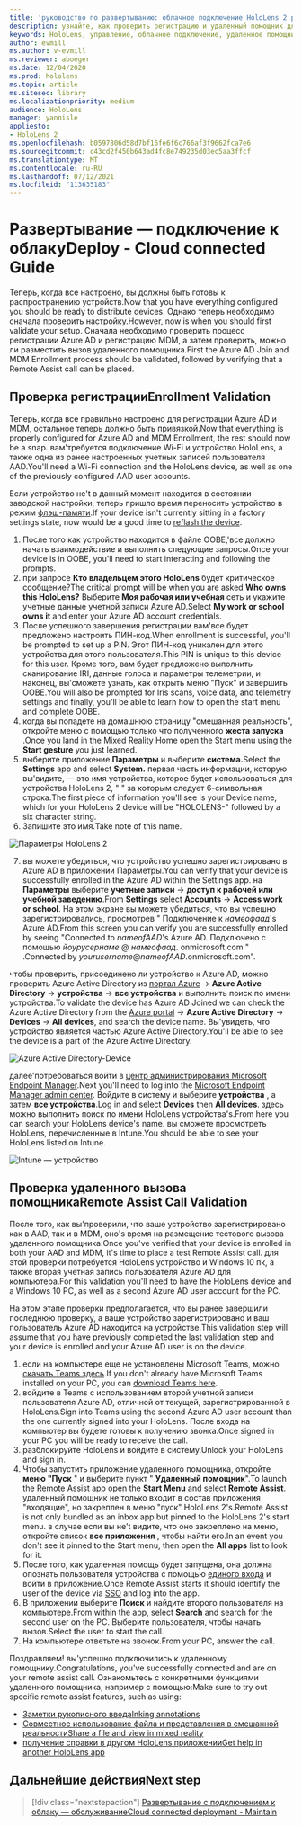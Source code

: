 ```yaml
---
title: 'руководство по развертыванию: облачное подключение HoloLens 2 развертывание в масштабе с помощью удаленного помощника — развертывание'
description: узнайте, как проверить регистрацию и удаленный помощник для HoloLens устройств в сети, подключенной к облаку.
keywords: HoloLens, управление, облачное подключение, удаленное помощник, AAD, Azure AD, MDM, управление мобильными устройствами
author: evmill
ms.author: v-evmill
ms.reviewer: aboeger
ms.date: 12/04/2020
ms.prod: hololens
ms.topic: article
ms.sitesec: library
ms.localizationpriority: medium
audience: HoloLens
manager: yannisle
appliesto:
- HoloLens 2
ms.openlocfilehash: b0597806d58d7bf16fe6f6c766af3f9662fca7e6
ms.sourcegitcommit: c43cd2f450b643ad4fc8e749235d03ec5aa3ffcf
ms.translationtype: MT
ms.contentlocale: ru-RU
ms.lasthandoff: 07/12/2021
ms.locfileid: "113635183"
---
```

# <a name="deploy---cloud-connected-guide"></a><span data-ttu-id="519bd-104">Развертывание — подключение к облаку</span><span class="sxs-lookup"><span data-stu-id="519bd-104">Deploy - Cloud connected Guide</span></span>

<span data-ttu-id="519bd-105">Теперь, когда все настроено, вы должны быть готовы к распространению устройств.</span><span class="sxs-lookup"><span data-stu-id="519bd-105">Now that you have everything configured you should be ready to distribute devices.</span></span> <span data-ttu-id="519bd-106">Однако теперь необходимо сначала проверить настройку.</span><span class="sxs-lookup"><span data-stu-id="519bd-106">However, now is when you should first validate your setup.</span></span> <span data-ttu-id="519bd-107">Сначала необходимо проверить процесс регистрации Azure AD и регистрацию MDM, а затем проверить, можно ли разместить вызов удаленного помощника.</span><span class="sxs-lookup"><span data-stu-id="519bd-107">First the Azure AD Join and MDM Enrollment process should be validated, followed by verifying that a Remote Assist call can be placed.</span></span>

## <a name="enrollment-validation"></a><span data-ttu-id="519bd-108">Проверка регистрации</span><span class="sxs-lookup"><span data-stu-id="519bd-108">Enrollment Validation</span></span>

<span data-ttu-id="519bd-109">Теперь, когда все правильно настроено для регистрации Azure AD и MDM, остальное теперь должно быть привязкой.</span><span class="sxs-lookup"><span data-stu-id="519bd-109">Now that everything is properly configured for Azure AD and MDM Enrollment, the rest should now be a snap.</span></span> <span data-ttu-id="519bd-110">вам&#39;требуется подключение Wi-Fi и устройство HoloLens, а также одна из ранее настроенных учетных записей пользователя AAD.</span><span class="sxs-lookup"><span data-stu-id="519bd-110">You&#39;ll need a Wi-Fi connection and the HoloLens device, as well as one of the previously configured AAD user accounts.</span></span>

<span data-ttu-id="519bd-111">Если устройство не&#39;t в данный момент находится в состоянии заводской настройки, теперь пришло время переносить устройство в режим [флэш-памяти](/hololens/hololens-recovery#clean-reflash-the-device).</span><span class="sxs-lookup"><span data-stu-id="519bd-111">If your device isn&#39;t currently sitting in a factory settings state, now would be a good time to [reflash the device](/hololens/hololens-recovery#clean-reflash-the-device).</span></span>

1. <span data-ttu-id="519bd-112">После того как устройство находится в файле OOBE,&#39;все должно начать взаимодействие и выполнить следующие запросы.</span><span class="sxs-lookup"><span data-stu-id="519bd-112">Once your device is in OOBE, you&#39;ll need to start interacting and following the prompts.</span></span> 
1. <span data-ttu-id="519bd-113">при запросе **Кто владельцем этого HoloLens** будет критическое сообщение?</span><span class="sxs-lookup"><span data-stu-id="519bd-113">The critical prompt will be when you are asked **Who owns this HoloLens?**</span></span> <span data-ttu-id="519bd-114">Выберите **Моя рабочая или учебная** сеть и укажите учетные данные учетной записи Azure AD.</span><span class="sxs-lookup"><span data-stu-id="519bd-114">Select **My work or school owns it** and enter your Azure AD account credentials.</span></span>
1. <span data-ttu-id="519bd-115">После успешного завершения регистрации вам&#39;все будет предложено настроить ПИН-код.</span><span class="sxs-lookup"><span data-stu-id="519bd-115">When enrollment is successful, you&#39;ll be prompted to set up a PIN.</span></span> <span data-ttu-id="519bd-116">Этот ПИН-код уникален для этого устройства для этого пользователя.</span><span class="sxs-lookup"><span data-stu-id="519bd-116">This PIN is unique to this device for this user.</span></span> <span data-ttu-id="519bd-117">Кроме того, вам будет предложено выполнить сканирование IRI, данные голоса и параметры телеметрии, и наконец, вы&#39;сможете узнать, как открыть меню "Пуск" и завершить OOBE.</span><span class="sxs-lookup"><span data-stu-id="519bd-117">You will also be prompted for Iris scans, voice data, and telemetry settings and finally, you&#39;ll be able to learn how to open the start menu and complete OOBE.</span></span>
1. <span data-ttu-id="519bd-118">когда вы попадете на домашнюю страницу "смешанная реальность", откройте меню с помощью только что полученного **жеста запуска** .</span><span class="sxs-lookup"><span data-stu-id="519bd-118">Once you land in the Mixed Reality Home open the Start menu using the **Start gesture** you just learned.</span></span>
1. <span data-ttu-id="519bd-119">выберите приложение **Параметры** и выберите **система.**</span><span class="sxs-lookup"><span data-stu-id="519bd-119">Select the **Settings** app and select **System.**</span></span> <span data-ttu-id="519bd-120">первая часть информации, которую вы&#39;видите, — это имя устройства, которое будет использоваться для устройства HoloLens 2, &quot; &quot; за которым следует 6-символьная строка.</span><span class="sxs-lookup"><span data-stu-id="519bd-120">The first piece of information you&#39;ll see is your Device name, which for your HoloLens 2 device will be &quot;HOLOLENS-&quot; followed by a six character string.</span></span>
1. <span data-ttu-id="519bd-121">Запишите это имя.</span><span class="sxs-lookup"><span data-stu-id="519bd-121">Take note of this name.</span></span>

![Параметры HoloLens 2](./images/hololens2-settings-about.jpg)

7. <span data-ttu-id="519bd-123">вы можете убедиться, что устройство успешно зарегистрировано в Azure AD в приложении Параметры.</span><span class="sxs-lookup"><span data-stu-id="519bd-123">You can verify that your device is successfully enrolled in the Azure AD within the Settings app.</span></span> <span data-ttu-id="519bd-124">на **Параметры** выберите **учетные записи**  ->  **доступ к рабочей или учебной заведению**.</span><span class="sxs-lookup"><span data-stu-id="519bd-124">From **Settings** select **Accounts** -> **Access work or school**.</span></span> <span data-ttu-id="519bd-125">На этом экране вы можете убедиться, что вы успешно зарегистрировались, просмотрев &quot; Подключение к _намеофаад_&#39;s Azure AD.</span><span class="sxs-lookup"><span data-stu-id="519bd-125">From this screen you can verify you are successfully enrolled by seeing &quot;Connected to _nameofAAD_&#39;s Azure AD.</span></span> <span data-ttu-id="519bd-126">Подключено с помощью _йоурусернаме_ @ _намеофаад_. onmicrosoft.com &quot; .</span><span class="sxs-lookup"><span data-stu-id="519bd-126">Connected by _yourusername_@_nameofAAD_.onmicrosoft.com&quot;.</span></span>


<span data-ttu-id="519bd-127">чтобы проверить, присоединено ли устройство к Azure AD, можно проверить Azure Active Directory из [портал Azure](https://portal.azure.com/#home)  ->  **Azure Active Directory**  ->  **устройства**  ->  **все устройства** и выполнить поиск по имени устройства.</span><span class="sxs-lookup"><span data-stu-id="519bd-127">To validate the device has Azure AD Joined we can check the Azure Active Directory from the [Azure portal](https://portal.azure.com/#home) -> **Azure Active Directory** -> **Devices** -> **All devices**, and search the device name.</span></span> <span data-ttu-id="519bd-128">Вы&#39;увидеть, что устройство является частью Azure Active Directory.</span><span class="sxs-lookup"><span data-stu-id="519bd-128">You&#39;ll be able to see the device is a part of the Azure Active Directory.</span></span>


![Azure Active Directory-Device](./images/aad-enrollment.png)

<span data-ttu-id="519bd-130">далее&#39;потребоваться войти в [центр администрирования Microsoft Endpoint Manager](https://endpoint.microsoft.com/#home).</span><span class="sxs-lookup"><span data-stu-id="519bd-130">Next you&#39;ll need to log into the [Microsoft Endpoint Manager admin center](https://endpoint.microsoft.com/#home).</span></span> <span data-ttu-id="519bd-131">Войдите в систему и выберите **устройства** , а затем **все устройства**.</span><span class="sxs-lookup"><span data-stu-id="519bd-131">Log in and select **Devices** then **All devices**.</span></span> <span data-ttu-id="519bd-132">здесь можно выполнить поиск по имени HoloLens устройства&#39;s.</span><span class="sxs-lookup"><span data-stu-id="519bd-132">From here you can search your HoloLens device&#39;s name.</span></span> <span data-ttu-id="519bd-133">вы сможете просмотреть HoloLens, перечисленные в Intune.</span><span class="sxs-lookup"><span data-stu-id="519bd-133">You should be able to see your HoloLens listed on Intune.</span></span>

![Intune — устройство](./images/endpoint-all-devices-enrolled.png)

## <a name="remote-assist-call-validation"></a><span data-ttu-id="519bd-135">Проверка удаленного вызова помощника</span><span class="sxs-lookup"><span data-stu-id="519bd-135">Remote Assist Call Validation</span></span>

<span data-ttu-id="519bd-136">После того, как вы&#39;проверили, что ваше устройство зарегистрировано как в AAD, так и в MDM, оно&#39;s время на размещение тестового вызова удаленного помощника.</span><span class="sxs-lookup"><span data-stu-id="519bd-136">Once you&#39;ve verified that your device is enrolled in both your AAD and MDM, it&#39;s time to place a test Remote Assist call.</span></span> <span data-ttu-id="519bd-137">для этой проверки&#39;потребуется HoloLens устройство и Windows 10 пк, а также вторая учетная запись пользователя Azure AD для компьютера.</span><span class="sxs-lookup"><span data-stu-id="519bd-137">For this validation you&#39;ll need to have the HoloLens device and a Windows 10 PC, as well as a second Azure AD user account for the PC.</span></span>

<span data-ttu-id="519bd-138">На этом этапе проверки предполагается, что вы ранее завершили последнюю проверку, а ваше устройство зарегистрировано и ваш пользователь Azure AD находится на устройстве.</span><span class="sxs-lookup"><span data-stu-id="519bd-138">This validation step will assume that you have previously completed the last validation step and your device is enrolled and your Azure AD user is on the device.</span></span>


1. <span data-ttu-id="519bd-139">если на компьютере еще не установлены Microsoft Teams, можно [скачать Teams здесь](https://www.microsoft.com/microsoft-365/microsoft-teams/download-app).</span><span class="sxs-lookup"><span data-stu-id="519bd-139">If you don't already have Microsoft Teams installed on your PC, you can [download Teams here](https://www.microsoft.com/microsoft-365/microsoft-teams/download-app).</span></span>
2. <span data-ttu-id="519bd-140">войдите в Teams с использованием второй учетной записи пользователя Azure AD, отличной от текущей, зарегистрированной в HoloLens.</span><span class="sxs-lookup"><span data-stu-id="519bd-140">Sign into Teams using the second  Azure AD user account than the one currently signed into your HoloLens.</span></span> <span data-ttu-id="519bd-141">После входа на компьютер вы будете готовы к получению звонка.</span><span class="sxs-lookup"><span data-stu-id="519bd-141">Once signed in your PC you will be ready to receive the call.</span></span>
3. <span data-ttu-id="519bd-142">разблокируйте HoloLens и войдите в систему.</span><span class="sxs-lookup"><span data-stu-id="519bd-142">Unlock your HoloLens and sign in.</span></span>
4. <span data-ttu-id="519bd-143">Чтобы запустить приложение удаленного помощника, откройте **меню "Пуск** " и выберите пункт " **Удаленный помощник**".</span><span class="sxs-lookup"><span data-stu-id="519bd-143">To launch the Remote Assist app open the **Start Menu** and select **Remote Assist**.</span></span> <span data-ttu-id="519bd-144">удаленный помощник не только входит в состав приложения "входящие", но закреплен в меню "пуск" HoloLens 2&#39;s.</span><span class="sxs-lookup"><span data-stu-id="519bd-144">Remote Assist is not only bundled as an inbox app but pinned to the HoloLens 2&#39;s start menu.</span></span> <span data-ttu-id="519bd-145">в случае если вы не&#39;t видите, что оно закреплено на меню, откройте список **все приложения** , чтобы найти его.</span><span class="sxs-lookup"><span data-stu-id="519bd-145">In an event you don&#39;t see it pinned to the Start menu, then open the **All apps** list to look for it.</span></span>
5. <span data-ttu-id="519bd-146">После того, как удаленная помощь будет запущена, она должна опознать пользователя устройства с помощью [единого входа](/azure/active-directory/manage-apps/what-is-single-sign-on) и войти в приложение.</span><span class="sxs-lookup"><span data-stu-id="519bd-146">Once Remote Assist starts it should identify the user of the device via [SSO](/azure/active-directory/manage-apps/what-is-single-sign-on) and log into the app.</span></span>
6. <span data-ttu-id="519bd-147">В приложении выберите **Поиск** и найдите второго пользователя на компьютере.</span><span class="sxs-lookup"><span data-stu-id="519bd-147">From within the app, select **Search** and search for the second user on the PC.</span></span> <span data-ttu-id="519bd-148">Выберите пользователя, чтобы начать вызов.</span><span class="sxs-lookup"><span data-stu-id="519bd-148">Select the user to start the call.</span></span>
7. <span data-ttu-id="519bd-149">На компьютере ответьте на звонок.</span><span class="sxs-lookup"><span data-stu-id="519bd-149">From your PC, answer the call.</span></span>

<span data-ttu-id="519bd-150">Поздравляем! вы&#39;успешно подключились к удаленному помощнику.</span><span class="sxs-lookup"><span data-stu-id="519bd-150">Congratulations, you&#39;ve successfully connected and are on your remote assist call.</span></span> <span data-ttu-id="519bd-151">Ознакомьтесь с конкретными функциями удаленного помощника, например с помощью:</span><span class="sxs-lookup"><span data-stu-id="519bd-151">Make sure to try out specific remote assist features, such as using:</span></span>

- [<span data-ttu-id="519bd-152">Заметки рукописного ввода</span><span class="sxs-lookup"><span data-stu-id="519bd-152">Inking annotations</span></span>](/dynamics365/mixed-reality/remote-assist/add-annotations-hololens)
- [<span data-ttu-id="519bd-153">Совместное использование файла и представления в смешанной реальности</span><span class="sxs-lookup"><span data-stu-id="519bd-153">Share a file and view in mixed reality</span></span>](/dynamics365/mixed-reality/remote-assist/display-save-files)
- [<span data-ttu-id="519bd-154">получение справки в другом HoloLens приложении</span><span class="sxs-lookup"><span data-stu-id="519bd-154">Get help in another HoloLens app</span></span>](/dynamics365/mixed-reality/remote-assist/get-help-hololens-app-hololens)

## <a name="next-step"></a><span data-ttu-id="519bd-155">Дальнейшие действия</span><span class="sxs-lookup"><span data-stu-id="519bd-155">Next step</span></span>

> [!div class="nextstepaction"]
> [<span data-ttu-id="519bd-156">Развертывание с подключением к облаку — обслуживание</span><span class="sxs-lookup"><span data-stu-id="519bd-156">Cloud connected deployment - Maintain</span></span>](hololens2-cloud-connected-maintain.md)